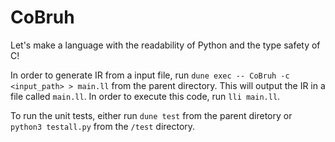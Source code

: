 # CoBruh
Let's make a language with the readability of Python and the type safety of C!

In order to generate IR from a input file, run `dune exec -- CoBruh -c <input_path> > main.ll` from the parent directory. This will output the IR in a file called `main.ll`. In order to execute this code, run `lli main.ll`. 

To run the unit tests, either run `dune test` from the parent diretory or `python3 testall.py` from the `/test` directory.

